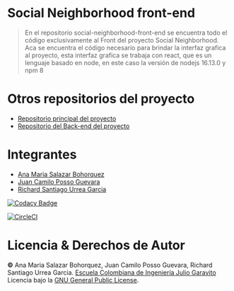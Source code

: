 # Social Neighborhood front-end

> En el repositorio social-neighborhood-front-end se encuentra todo el código exclusivamente al Front del proyecto Social Neighborhood. Aca se encuentra el código necesario para brindar la interfaz grafica al proyecto, esta interfaz grafica se trabaja con react, que es un lenguaje basado en node, en este caso la versión de nodejs 16.13.0 y npm 8

# Otros repositorios del proyecto
  * [Repositorio principal del proyecto](https://github.com/social-neighborhood/social-neighborhood.git) 
  * [Repositorio del Back-end del proyecto](https://github.com/social-neighborhood/social-neighborhood-back-end.git)

# Integrantes
  * [Ana Maria Salazar Bohorquez](https://github.com/anamariasalazar)
  * [Juan Camilo Posso Guevara](https://github.com/JCPosso)
  * [Richard Santiago Urrea Garcia](https://github.com/RichardUG)

[![Codacy Badge](https://app.codacy.com/project/badge/Grade/fb2f181d840442eda823bfc21db2d035)](https://www.codacy.com/gh/social-neighborhood/social-neighborhood-front-end/dashboard?utm_source=github.com&amp;utm_medium=referral&amp;utm_content=social-neighborhood/social-neighborhood-front-end&amp;utm_campaign=Badge_Grade)

[![CircleCI](https://circleci.com/gh/social-neighborhood/social-neighborhood-front-end/tree/main.svg?style=svg)](https://circleci.com/gh/social-neighborhood/social-neighborhood-front-end/tree/main)

# Licencia & Derechos de Autor

**©** Ana Maria Salazar Bohorquez, Juan Camilo Posso Guevara, Richard Santiago Urrea Garcia. [Escuela Colombiana de Ingeniería Julio Garavito](https://www.escuelaing.edu.co/es/)  
Licencia bajo la [GNU General Public License](/LICENSE).

